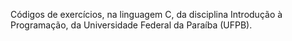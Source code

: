 Códigos de  exercícios, na linguagem C, da disciplina Introdução à Programação, da Universidade Federal da Paraíba (UFPB).
